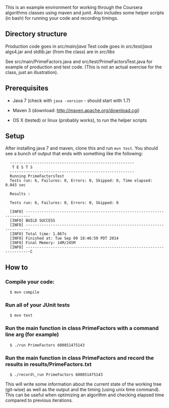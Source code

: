 This is an example environment for working through the Coursera algorithms classes using maven and junit.
Also includes some helper scripts (in bash) for running your code and recording timings.

## Directory structure

Production code goes in *src/main/java*
Test code goes in *src/test/java*
algs4.jar and stdlib.jar (from the class) are in *src/libs*

See src/main/PrimeFactors.java and src/test/PrimeFactorsTest.java for example of production and test code. (This is not an actual exercise for the class, just an illustration).

## Prerequisites

* Java 7 (check with `java -version` - should start with 1.7)
* Maven 3 (download: http://maven.apache.org/download.cgi)

* OS X (tested) or linux (probably works), to run the helper scripts

## Setup

After installing java 7 and maven, clone this and run `mvn test`. You should see a bunch of output that ends with something like the following:

```
  -------------------------------------------------------
   T E S T S
  -------------------------------------------------------
  Running PrimeFactorsTest
  Tests run: 6, Failures: 0, Errors: 0, Skipped: 0, Time elapsed: 0.043 sec

  Results :

  Tests run: 6, Failures: 0, Errors: 0, Skipped: 0

  [INFO] ------------------------------------------------------------------------
  [INFO] BUILD SUCCESS
  [INFO] ------------------------------------------------------------------------
  [INFO] Total time: 1.867s
  [INFO] Finished at: Tue Sep 09 18:46:59 PDT 2014
  [INFO] Final Memory: 14M/245M
  [INFO] ------------------------------------------------------------------------C

```

## How to

### Compile your code:

```
  $ mvn compile
```

### Run all of your JUnit tests

```
  $ mvn test
```

### Run the main function in class PrimeFactors with a command line arg (for example)

```
  $ ./run PrimeFactors 600851475143
```

### Run the main function in class PrimeFactors and record the results in results/PrimeFactors.txt

```
  $ ./record\_run PrimeFactors 600851475143
```

  This will write some information about the current state of the working tree (git-wise) as well as the output and the timing (using unix time command). This can be useful when optimizing an algorithm and checking elapsed time compared to previous iterations.
